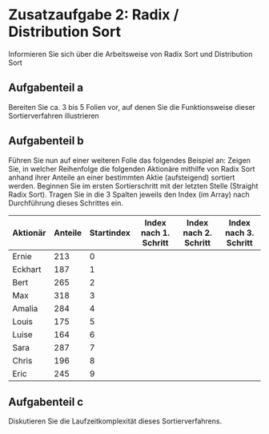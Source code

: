 # Zusatzaufgabe 2: Radix / Distribution Sort

Informieren Sie sich über die Arbeitsweise von Radix Sort und Distribution Sort

## Aufgabenteil a

Bereiten Sie ca. 3 bis 5 Folien vor, auf denen Sie die Funktionsweise dieser Sortierverfahren illustrieren

## Aufgabenteil b

Führen Sie nun auf einer weiteren Folie das folgendes Beispiel an: Zeigen Sie, in welcher Reihenfolge die folgenden Aktionäre mithilfe von Radix Sort anhand ihrer Anteile an einer bestimmten Aktie (aufsteigend) sortiert werden. Beginnen Sie im ersten Sortierschritt mit der letzten Stelle (Straight Radix Sort). Tragen Sie in die 3 Spalten jeweils den Index (im Array) nach Durchführung dieses Schrittes ein.

| Aktionär | Anteile | Startindex | Index nach 1. Schritt | Index nach 2. Schritt | Index nach 3. Schritt |
| -------- | ------- | ---------- | --------------------- | --------------------- | --------------------- |
| Ernie    | 213     | 0          |                       |                       |                       |
| Eckhart  | 187     | 1          |                       |                       |                       |
| Bert     | 265     | 2          |                       |                       |                       |
| Max      | 318     | 3          |                       |                       |                       |
| Amalia   | 284     | 4          |                       |                       |                       |
| Louis    | 175     | 5          |                       |                       |                       |
| Luise    | 164     | 6          |                       |                       |                       |
| Sara     | 287     | 7          |                       |                       |                       |
| Chris    | 196     | 8          |                       |                       |                       |
| Eric     | 245     | 9          |                       |                       |                       |

## Aufgabenteil c

Diskutieren Sie die Laufzeitkomplexität dieses Sortierverfahrens.